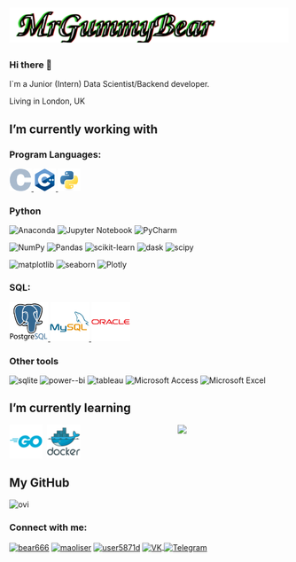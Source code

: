 <h1 align="center">
  <img src="https://raw.githubusercontent.com/MrGummyl3ear/MrGummyl3ear/master/name.svg" alt="MrGummyl3ear" />
</h1>

### Hi there 👋
I`m a Junior (Intern) Data Scientist/Backend developer.

Living in London, UK


## I’m currently working with

<h3 align="left">Program Languages:</h3>
<p align="left">
  <a href="https://www.cprogramming.com/" target="_blank" rel="noreferrer">
    <img src="https://raw.githubusercontent.com/devicons/devicon/master/icons/c/c-original.svg" alt="c" width="40" height="40"/>
  </a>
  <a href="https://www.w3schools.com/cpp/" target="_blank" rel="noreferrer">
    <img src="https://raw.githubusercontent.com/devicons/devicon/master/icons/cplusplus/cplusplus-original.svg" alt="cplusplus" width="40" height="40"/>
  </a>
  <a href="https://www.python.org" target="_blank" rel="noreferrer">
    <img src="https://raw.githubusercontent.com/devicons/devicon/master/icons/python/python-original.svg" alt="python" width="40" height="40"/>
  </a>
</p>

### Python
![Anaconda](https://img.shields.io/badge/Anaconda-%2344A833.svg?style=for-the-badge&logo=anaconda&logoColor=white) 
![Jupyter Notebook](https://img.shields.io/badge/jupyter-%23FA0F00.svg?style=for-the-badge&logo=jupyter&logoColor=white) 
![PyCharm](https://img.shields.io/badge/pycharm-143?style=for-the-badge&logo=pycharm&logoColor=black&color=black&labelColor=green)

![NumPy](https://img.shields.io/badge/numpy-%23013243.svg?style=for-the-badge&logo=numpy&logoColor=white) 
![Pandas](https://img.shields.io/badge/pandas-%23150458.svg?style=for-the-badge&logo=pandas&logoColor=white) 
![scikit-learn](https://img.shields.io/badge/scikit--learn-%23F7931E.svg?style=for-the-badge&logo=scikit-learn&logoColor=white)
![dask](https://img.shields.io/badge/dask-%23ffc11e.svg?style=for-the-badge&logo=dask&logoColor=white)
![scipy](https://img.shields.io/badge/scipy-%230054a6.svg?style=for-the-badge&logo=scipy&logoColor=white)

![matplotlib](https://img.shields.io/badge/matplotlib-%2365baea.svg?style=for-the-badge&logo=matplotlib&logoColor=white)
![seaborn](https://img.shields.io/badge/seaborn-%237db0bc.svg?style=for-the-badge&logo=seaborn&logoColor=white)
![Plotly](https://img.shields.io/static/v1?style=for-the-badge&message=Plotly&color=3F4F75&logo=Plotly&logoColor=FFFFFF&label=)

<h3 align="left">SQL:</h3>
<p align="left">
  <a href="https://www.postgresql.org" target="_blank" rel="noreferrer">
    <img src="https://raw.githubusercontent.com/devicons/devicon/master/icons/postgresql/postgresql-original-wordmark.svg" alt="postgresql" width="70" height="70"/>
  </a>
  <a href="https://www.mysql.com/" target="_blank" rel="noreferrer">
    <img src="https://raw.githubusercontent.com/devicons/devicon/master/icons/mysql/mysql-original-wordmark.svg" alt="mysql" width="70" height="70"/>
  </a>
  <a href="https://www.oracle.com/" target="_blank" rel="noreferrer">
    <img src="https://raw.githubusercontent.com/devicons/devicon/master/icons/oracle/oracle-original.svg" alt="oracle" width="70" height="70"/>
  </a>
</p>


### Other tools

![sqlite](https://img.shields.io/badge/sqlite-%233ea2d8.svg?style=for-the-badge&logo=sqlite&logoColor=white)
![power--bi](https://img.shields.io/badge/power--bi-%23f1ca3d.svg?style=for-the-badge&logo=power-bi&logoColor=white)
![tableau](https://img.shields.io/badge/tableau-%236a8bbb.svg?style=for-the-badge&logo=tableau&logoColor=white)
![Microsoft Access](https://img.shields.io/static/v1?style=for-the-badge&message=Access&color=A4373A&logo=Microsoft+Access&logoColor=FFFFFF&label=)
![Microsoft Excel](https://img.shields.io/static/v1?style=for-the-badge&message=Excel&color=217346&logo=Microsoft+Excel&logoColor=FFFFFF&label=)

<!--
[![Top Langs](https://github-readme-stats.vercel.app/api/top-langs/?username=MrGummyl3ear)](https://github.com/anuraghazra/github-readme-stats)
-->

## I’m currently learning
<div>
<img align='right' src='https://user-images.githubusercontent.com/5713670/87202985-820dcb80-c2b6-11ea-9f56-7ec461c497c3.gif' width='200'>
<img src="https://github.com/devicons/devicon/blob/master/icons/go/go-original-wordmark.svg" title="Go" alt="Go" width="60" height="60"/>&nbsp;
<img src="https://github.com/devicons/devicon/blob/master/icons/docker/docker-original-wordmark.svg" title="Docker" alt="Docker" width="60" height="60"/>&nbsp;
</div>


## My GitHub

<img src="https://github-readme-stats.vercel.app/api/top-langs?username=MrGummyl3ear&show_icons=true&locale=en&layout=compact&theme=chartreuse-dark&hide=shaderlab,cmake,hlsl" alt="ovi" />


<h3 align="left">Connect with me:</h3>
<p align="left">
<a href="https://kaggle.com/bear666" target="blank"><img align="center" src="https://raw.githubusercontent.com/rahuldkjain/github-profile-readme-generator/master/src/images/icons/Social/kaggle.svg" alt="bear666" height="30" width="40" /></a>
<a href="https://codeforces.com/profile/maoliser" target="blank"><img align="center" src="https://raw.githubusercontent.com/rahuldkjain/github-profile-readme-generator/master/src/images/icons/Social/codeforces.svg" alt="maoliser" height="30" width="40" /></a>
<a href="https://www.leetcode.com/user5871d" target="blank"><img align="center" src="https://raw.githubusercontent.com/rahuldkjain/github-profile-readme-generator/master/src/images/icons/Social/leet-code.svg" alt="user5871d" height="30" width="40" /></a>
<a href="https://vk.com/i.beraya">
    <img align="center" src="https://img.shields.io/badge/VK-blue?logo=VK&logoColor=white" height="30" width="60" alt="VK"/>
</a>
<a href="https://t.me/Beraya_Aliko">
    <img align="center" src="https://img.shields.io/badge/Telegram-blue?logo=Telegram&logoColor=?logoColor=blue" height="30" width="60" alt="Telegram"/>
</a>
</p>

<!--
**MrGummyl3ear/MrGummyl3ear** is a ✨ _special_ ✨ repository because its `README.md` (this file) appears on your GitHub profile.

Here are some ideas to get you started:

- 🔭 I’m currently working on ...
- 🌱 I’m currently learning ...
- 👯 I’m looking to collaborate on ...
- 🤔 I’m looking for help with ...
- 💬 Ask me about ...
- 📫 How to reach me: ...
- 😄 Pronouns: ...
- ⚡ Fun fact: ...
-->
